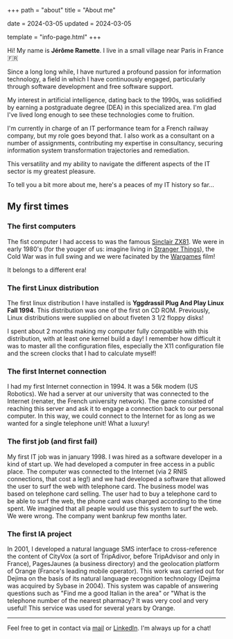 +++
path = "about"
title = "About me"

date = 2024-03-05
updated = 2024-03-05

template = "info-page.html"
+++

Hi! My name is **Jérôme Ramette**. I live in a small village near Paris in France 🇫🇷

Since a long long while, I have nurtured a profound passion for information technology, a field in which I have continuously engaged, particularly through software development and free software support.

My interest in artificial intelligence, dating back to the 1990s, was solidified by earning a postgraduate degree (DEA) in this specialized area. I'm glad I've lived long enough to see these technologies come to fruition.

I'm currently in charge of an IT performance team for a French railway company, but my role goes beyond that. I also work as a consultant on a number of assignments, contributing my expertise in consultancy, securing information system transformation trajectories and remediation.

This versatility and my ability to navigate the different aspects of the IT sector is my greatest pleasure.

To tell you a bit more about me, here's a peaces of my IT history so far...

## My first times
### The first computers
The fist computer I had access to was the famous [Sinclair ZX81](https://en.wikipedia.org/wiki/ZX81). We were in early 1980's (for the youger of us: imagine living in [Stranger Things](https://www.youtube.com/watch?v=b9EkMc79ZSU)), the Cold War was in full swing and we were facinated by the [Wargames](https://www.youtube.com/watch?v=TQUsLAAZuhU) film!

It belongs to a different era!

### The first Linux distribution ##
The first linux distribution I have installed is **Yggdrassil Plug And Play Linux Fall 1994**. This distribution was one of the first on CD ROM. Previously, Linux distributions were supplied on about fiveten 3 1/2 floppy disks!

I spent about 2 months making my computer fully compatible with this distribution, with at least one kernel build a day! I remember how difficult it was to master all the configuration files, especially the X11 configuration file and the screen clocks that I had to calculate myself!

### The first Internet connection
I had my first Internet connection in 1994. It was a 56k modem (US Robotics). We had a server at our university that was connected to the Internet (renater, the French university network). The game consisted of reaching this server and ask it to engage a connection back to our personal computer. In this way, we could connect to the Internet for as long as we wanted for a single telephone unit! What a luxury!

### The first job (and first fail)
My first IT job was in january 1998. I was hired as a software developer in a kind of start up. We had developed a computer in free access in a public place. The computer was connected to the Internet (via 2 RNIS connections, that cost a leg!) and we had developed a software that allowed the user to surf the web with telephone card. The business model was based on telephone card selling. The user had to buy a telephone card to be able to surf the web, the phone card was charged according to the time spent. We imagined that all peaple would use this system to surf the web. We were wrong. The company went bankrup few months later.

### The first IA project
In 2001, I developed a natural language SMS interface to cross-reference the content of CityVox (a sort of TripAdivor, before TripAdvisor and only in France), PagesJaunes (a business directory) and the geolocation platform of Orange (France's leading mobile operator). This work was carried out for Dejima on the basis of its natural language recognition technology (Dejima was acquired by Sybase in 2004). This system was capable of answering questions such as "Find me a good Italian in the area" or "What is the telephone number of the nearest pharmacy? It was very cool and very useful!
This service was used for several years by Orange.

---
Feel free to get in contact via [mail](mailto:jerome.ramette@gmail.com) or [LinkedIn](https://www.linkedin.com/in/jramette/). I'm always up for a chat!
